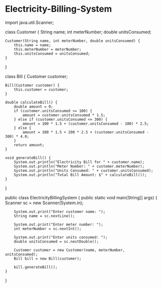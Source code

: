 # Electricity-Billing-System
import java.util.Scanner;

class Customer {
    String name;
    int meterNumber;
    double unitsConsumed;

    Customer(String name, int meterNumber, double unitsConsumed) {
        this.name = name;
        this.meterNumber = meterNumber;
        this.unitsConsumed = unitsConsumed;
    }
}

class Bill {
    Customer customer;

    Bill(Customer customer) {
        this.customer = customer;
    }

    double calculateBill() {
        double amount = 0;
        if (customer.unitsConsumed <= 100) {
            amount = customer.unitsConsumed * 1.5;
        } else if (customer.unitsConsumed <= 300) {
            amount = 100 * 1.5 + (customer.unitsConsumed - 100) * 2.5;
        } else {
            amount = 100 * 1.5 + 200 * 2.5 + (customer.unitsConsumed - 300) * 4.0;
        }
        return amount;
    }

    void generateBill() {
        System.out.println("Electricity Bill for " + customer.name);
        System.out.println("Meter Number: " + customer.meterNumber);
        System.out.println("Units Consumed: " + customer.unitsConsumed);
        System.out.println("Total Bill Amount: $" + calculateBill());
    }
}

public class ElectricityBillingSystem {
    public static void main(String[] args) {
        Scanner sc = new Scanner(System.in);

        System.out.print("Enter customer name: ");
        String name = sc.nextLine();

        System.out.print("Enter meter number: ");
        int meterNumber = sc.nextInt();

        System.out.print("Enter units consumed: ");
        double unitsConsumed = sc.nextDouble();

        Customer customer = new Customer(name, meterNumber, unitsConsumed);
        Bill bill = new Bill(customer);

        bill.generateBill();
    }
}
